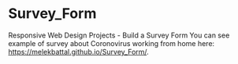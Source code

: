 # Survey_Form
Responsive Web Design Projects - Build a Survey Form
You can see example of survey about Coronovirus working from home here:
 https://melekbattal.github.io/Survey_Form/.
